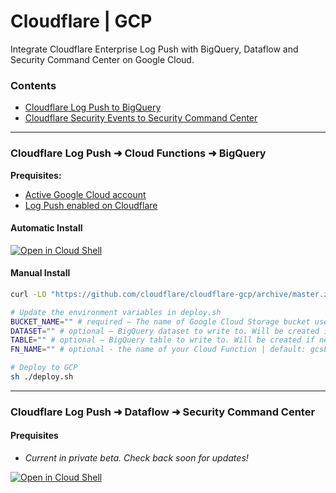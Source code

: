 # Cloudflare | GCP
<!-- [![Latest Github release](https://img.shields.io/github/package-json/v/cloudflare/cloudflare-gcp.svg)](https://github.com/cloudflare/cloudflare-gcp/releases/latest) -->

Integrate Cloudflare Enterprise Log Push with BigQuery, Dataflow and Security Command Center on Google Cloud.

### Contents
* [Cloudflare Log Push to BigQuery](#one)
* [Cloudflare Security Events to Security Command Center](#two)

----
<div id="one"></div>

### Cloudflare Log Push ➜ Cloud Functions ➜ BigQuery
**Prequisites:**
* [Active Google Cloud account](https://cloud.google.com/free)
* [Log Push enabled on Cloudflare](https://developers.cloudflare.com/logs/logpush/logpush-dashboard/)

#### Automatic Install

[![Open in Cloud Shell](https://gstatic.com/cloudssh/images/open-btn.svg)](https://console.cloud.google.com/cloudshell/open?git_repo=https://github.com/cloudflare/cloudflare-gcp&tutorial=logpush-to-bigquery/cloudshell.md&cloudshell_working_dir=logpush-to-bigquery&cloudshell_open_in_editor=deploy.sh)


#### Manual Install
```bash
curl -LO "https://github.com/cloudflare/cloudflare-gcp/archive/master.zip" && unzip master.zip && cd cloudflare-gcp/logpush-to-biqquery
```

```bash
# Update the environment variables in deploy.sh
BUCKET_NAME="" # required – The name of Google Cloud Storage bucket used for Cloudflare Logpush logs.
DATASET="" # optional – BigQuery dataset to write to. Will be created if necessary.
TABLE="" # optional – BigQuery table to write to. Will be created if necessary.
FN_NAME="" # optional - the name of your Cloud Function | default: gcsbq

# Deploy to GCP
sh ./deploy.sh
```
----
<div id="two"></div>

### Cloudflare Log Push ➜ Dataflow ➜ Security Command Center
#### Prequisites
* *Current in private beta. Check back soon for updates!*

[![Open in Cloud Shell](https://gstatic.com/cloudssh/images/open-btn.svg)](https://console.cloud.google.com/cloudshell/open?git_repo=https://github.com/cloudflare/cloudflare-gcp&tutorial=security-events/cloudshell.md&cloudshell_working_dir=security-events&cloudshell_open_in_editor=deploy.sh)
